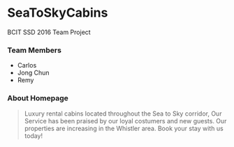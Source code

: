 # SeaToSkyCabins

BCIT SSD 2016 Team Project

### Team Members
 - Carlos
 - Jong Chun
 - Remy

### About Homepage
>Luxury rental cabins located throughout the Sea to Sky corridor, Our Service has been praised by our loyal costumers and new guests. Our properties are increasing in the Whistler area. Book your stay with us today!

